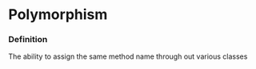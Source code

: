 # Polymorphism

### Definition

The ability to assign the same method name through out various classes